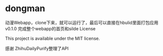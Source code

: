 # dongman
动漫Webapp，clone下来，就可以运行了，最后可以直接在hbulid里面打包应用
v0.1.0
完成整个webapp的首页和silde
License

This project is available under the MIT license.

感谢 ZhihuDailyPurify整理了API
